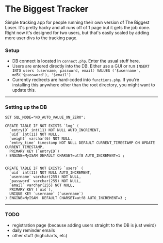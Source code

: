 The Biggest Tracker
===================

Simple tracking app for people running their own version of The Biggest Loser.
It's pretty hacky and all runs off of 1 page but it gets the job done. Right now it's designed for two users, but that's easily scaled by adding more user divs to the tracking page.

### Setup
* DB connect is located in ```connect.php```. Enter the usual stuff here.
* Users are entered directly into the DB. Either use a GUI or run ```INSERT INTO users (username, password, email) VALUES ('$username', md5('$password'), '$email')```
* Currently redirects are hard-coded into ```functions.php```. If you're installing this anywhere other than the root directory, you might want to update this.

---
### Setting up the DB
```
SET SQL_MODE="NO_AUTO_VALUE_ON_ZERO";

CREATE TABLE IF NOT EXISTS `log` (
  `entryID` int(11) NOT NULL AUTO_INCREMENT,
  `uid` int(11) NOT NULL,
  `weight` varchar(6) NOT NULL,
  `entry_time` timestamp NOT NULL DEFAULT CURRENT_TIMESTAMP ON UPDATE CURRENT_TIMESTAMP,
  PRIMARY KEY (`entryID`)
) ENGINE=MyISAM DEFAULT CHARSET=utf8 AUTO_INCREMENT=1 ;


CREATE TABLE IF NOT EXISTS `users` (
  `uid` int(11) NOT NULL AUTO_INCREMENT,
  `username` varchar(255) NOT NULL,
  `password` varchar(255) NOT NULL,
  `email` varchar(255) NOT NULL,
  PRIMARY KEY (`uid`),
  UNIQUE KEY `username` (`username`)
) ENGINE=MyISAM  DEFAULT CHARSET=utf8 AUTO_INCREMENT=3 ;
```

---

### TODO
* registration page (because adding users straight to the DB is just weird)
* daily reminder emails
* other stuff (highcharts, etc)

